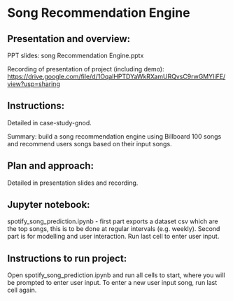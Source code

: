 # Song Recommendation Engine 

## Presentation and overview: 

PPT slides: song Recommendation Engine.pptx

Recording of presentation of project (including demo): https://drive.google.com/file/d/1OqalHPTDYaWkRXamURQvsC9rwGMYIiFE/view?usp=sharing


## Instructions:

Detailed in case-study-gnod. 

Summary: build a song recommendation engine using Billboard 100 songs and recommend users songs based on their input songs. 


## Plan and approach:

Detailed in presentation slides and recording. 


## Jupyter notebook:

spotify_song_prediction.ipynb - first part exports a dataset csv which are the top songs, this is to be done at regular intervals (e.g. weekly). Second part is for modelling and user interaction. Run last cell to enter user input.


## Instructions to run project: 

Open spotify_song_prediction.ipynb and run all cells to start, where you will be prompted to enter user input. To enter a new user input song, run last cell again. 
